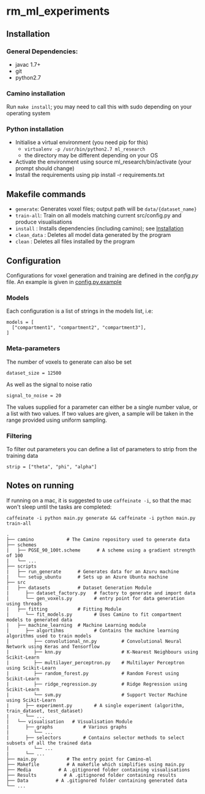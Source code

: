 # rm_ml_experiments

## Installation

### General Dependencies:
  - javac 1.7+
  - git
  - python2.7

### Camino installation
Run `make install`; you may need to call this with sudo depending on
your operating system

### Python installation
- Initialise a virtual environment (you need pip for this)
  - `virtualenv -p /usr/bin/python2.7 ml_research`
  - the directory may be different depending on your OS
- Activate the environment using source ml\_research/bin/activate (your prompt should change)
- Install the requirements using pip install -r requirements.txt

## Makefile commands

- `generate`: Generates voxel files; output path will be `data/{dataset_name}`
- `train-all`: Train on all models matching current src/config.py and
  produce visualisations
- `install` : Installs dependencies (including camino); see [Installation](#Installation)
- `clean_data` : Deletes all model data generated by the program
- `clean` : Deletes all files installed by the program

## Configuration
Configurations for voxel generation and training are defined in the
_config.py_ file. An example is given in [config.py.example](./src/config.py.example)
### Models
Each configuration is a list of strings in the models list, i.e:

```
models = [
  ["compartment1", "compartment2", "compartment3"],
]
```

### Meta-parameters
The number of voxels to generate can also be set

```
dataset_size = 12500
```

As well as the signal to noise ratio

```
signal_to_noise = 20
```

The values supplied for a parameter can either be a single number value, or a list
with two values. If two values are given, a sample will be taken
in the range provided using uniform sampling.

### Filtering
To filter out parameters you can define a list of parameters to strip
from the training data

```
strip = ["theta", "phi", "alpha"]
```
## Notes on running
If running on a mac, it is suggested to use `caffeinate -i`, so that the
mac won't sleep until the tasks are completed:

`caffeinate -i python main.py generate && caffeinate -i python main.py train-all`


```
.
├── camino            # The Camino repository used to generate data
├── schemes
|   ├── PGSE_90_100t.scheme      # A scheme using a gradient strength of 100
|   └── ...
├── scripts
|   ├── run_generate      # Generates data for an Azuru machine
|   └── setup_ubuntu      # Sets up an Azure Ubuntu machine
├── src
|   ├── datasets          # Dataset Generation Module
|      ├── dataset_factory.py   # factory to generate and import data
|      └── gen_voxels.py        # entry point for data generation using threads
|   ├── fitting           # Fitting Module
|      └── fit_models.py        # Uses Camino to fit compartment models to generated data
|   ├── machine_learning  # Machine Learning module
|      ├── algortihms           # Contains the machine learning algorithms used to train models
|         ├── convolutional_nn.py         # Convolutional Neural Network using Keras and Tensorflow
|         ├── knn.py                      # K-Nearest Neighbours using Scikit-Learn
|         ├── multilayer_perceptron.py    # Multilayer Perceptron using Scikit-Learn
|         ├── random_forest.py            # Random Forest using Scikit-Learn
|         ├── ridge_regression.py         # Ridge Regression using Scikit-Learn
|         └── svm.py                      # Support Vector Machine using Scikit-Learn
|      ├── experiment.py        # A single experiment (algorithm, train_dataset, test_dataset)
|      └── ...
|   └── visualisation   # Visualisation Module
|      ├── graphs           # Various graphs
|         └── ...
|      ├── selectors        # Contains selector methods to select subsets of all the trained data
|         └── ...
|      └── ...
├── main.py           # The entry point for Camino-ml
├── Makefile          # A makefile which simplifies using main.py
├── Media          # A .gitignored folder containing visualisations
├── Results          # A .gitignored folder containing results
├── Data          # A .gitignored folder containing generated data
└── ...
```
